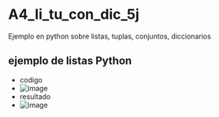 # A4_li_tu_con_dic_5j
Ejemplo en python sobre listas, tuplas, conjuntos, diccionarios
## ejemplo de listas Python
- codigo
- ![image](https://github.com/user-attachments/assets/86149787-9f4d-414d-b254-815dc2764016)
- resultado
- ![image](https://github.com/user-attachments/assets/ff485b45-d75c-4f72-ac24-35aa62780846)
